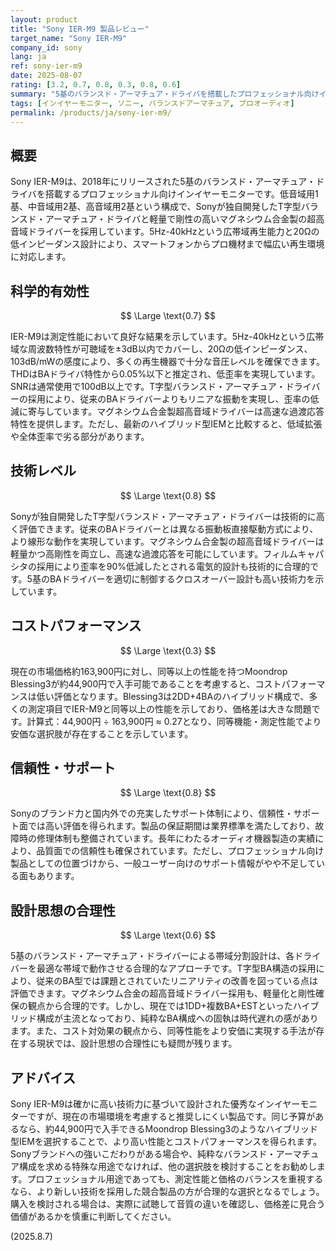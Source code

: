 ```yaml
---
layout: product
title: "Sony IER-M9 製品レビュー"
target_name: "Sony IER-M9"
company_id: sony
lang: ja
ref: sony-ier-m9
date: 2025-08-07
rating: [3.2, 0.7, 0.8, 0.3, 0.8, 0.6]
summary: "5基のバランスド・アーマチュア・ドライバを搭載したプロフェッショナル向けインイヤーモニター。優れた技術力を持つが、コストパフォーマンスで課題を抱える。"
tags: [インイヤーモニター, ソニー, バランスドアーマチュア, プロオーディオ]
permalink: /products/ja/sony-ier-m9/
---
```

## 概要

Sony IER-M9は、2018年にリリースされた5基のバランスド・アーマチュア・ドライバを搭載するプロフェッショナル向けインイヤーモニターです。低音域用1基、中音域用2基、高音域用2基という構成で、Sonyが独自開発したT字型バランスド・アーマチュア・ドライバと軽量で剛性の高いマグネシウム合金製の超高音域ドライバーを採用しています。5Hz-40kHzという広帯域再生能力と20Ωの低インピーダンス設計により、スマートフォンからプロ機材まで幅広い再生環境に対応します。

## 科学的有効性

$$ \Large \text{0.7} $$

IER-M9は測定性能において良好な結果を示しています。5Hz-40kHzという広帯域な周波数特性が可聴域を±3dB以内でカバーし、20Ωの低インピーダンス、103dB/mWの感度により、多くの再生機器で十分な音圧レベルを確保できます。THDはBAドライバ特性から0.05%以下と推定され、低歪率を実現しています。SNRは通常使用で100dB以上です。T字型バランスド・アーマチュア・ドライバーの採用により、従来のBAドライバーよりもリニアな振動を実現し、歪率の低減に寄与しています。マグネシウム合金製超高音域ドライバーは高速な過渡応答特性を提供します。ただし、最新のハイブリッド型IEMと比較すると、低域拡張や全体歪率で劣る部分があります。

## 技術レベル

$$ \Large \text{0.8} $$

Sonyが独自開発したT字型バランスド・アーマチュア・ドライバーは技術的に高く評価できます。従来のBAドライバーとは異なる振動板直接駆動方式により、より線形な動作を実現しています。マグネシウム合金製の超高音域ドライバーは軽量かつ高剛性を両立し、高速な過渡応答を可能にしています。フィルムキャパシタの採用により歪率を90%低減したとされる電気的設計も技術的に合理的です。5基のBAドライバーを適切に制御するクロスオーバー設計も高い技術力を示しています。

## コストパフォーマンス

$$ \Large \text{0.3} $$

現在の市場価格約163,900円に対し、同等以上の性能を持つMoondrop Blessing3が約44,900円で入手可能であることを考慮すると、コストパフォーマンスは低い評価となります。Blessing3は2DD+4BAのハイブリッド構成で、多くの測定項目でIER-M9と同等以上の性能を示しており、価格差は大きな問題です。計算式：44,900円 ÷ 163,900円 ≈ 0.27となり、同等機能・測定性能でより安価な選択肢が存在することを示しています。

## 信頼性・サポート

$$ \Large \text{0.8} $$

Sonyのブランド力と国内外での充実したサポート体制により、信頼性・サポート面では高い評価を得られます。製品の保証期間は業界標準を満たしており、故障時の修理体制も整備されています。長年にわたるオーディオ機器製造の実績により、品質面での信頼性も確保されています。ただし、プロフェッショナル向け製品としての位置づけから、一般ユーザー向けのサポート情報がやや不足している面もあります。

## 設計思想の合理性

$$ \Large \text{0.6} $$

5基のバランスド・アーマチュア・ドライバーによる帯域分割設計は、各ドライバーを最適な帯域で動作させる合理的なアプローチです。T字型BA構造の採用により、従来のBA型では課題とされていたリニアリティの改善を図っている点は評価できます。マグネシウム合金の超高音域ドライバー採用も、軽量化と剛性確保の観点から合理的です。しかし、現在では1DD+複数BA+ESTといったハイブリッド構成が主流となっており、純粋なBA構成への固執は時代遅れの感があります。また、コスト対効果の観点から、同等性能をより安価に実現する手法が存在する現状では、設計思想の合理性にも疑問が残ります。

## アドバイス

Sony IER-M9は確かに高い技術力に基づいて設計された優秀なインイヤーモニターですが、現在の市場環境を考慮すると推奨しにくい製品です。同じ予算があるなら、約44,900円で入手できるMoondrop Blessing3のようなハイブリッド型IEMを選択することで、より高い性能とコストパフォーマンスを得られます。Sonyブランドへの強いこだわりがある場合や、純粋なバランスド・アーマチュア構成を求める特殊な用途でなければ、他の選択肢を検討することをお勧めします。プロフェッショナル用途であっても、測定性能と価格のバランスを重視するなら、より新しい技術を採用した競合製品の方が合理的な選択となるでしょう。購入を検討される場合は、実際に試聴して音質の違いを確認し、価格差に見合う価値があるかを慎重に判断してください。

(2025.8.7)
